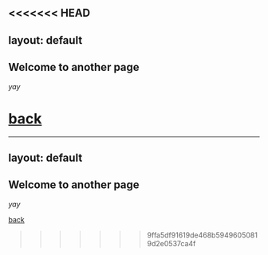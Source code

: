 <<<<<<< HEAD
---
layout: default
---

## Welcome to another page

_yay_

[back](./)
=======
---
layout: default
---

## Welcome to another page

_yay_

[back](./)
>>>>>>> 9ffa5df91619de468b59496050819d2e0537ca4f
